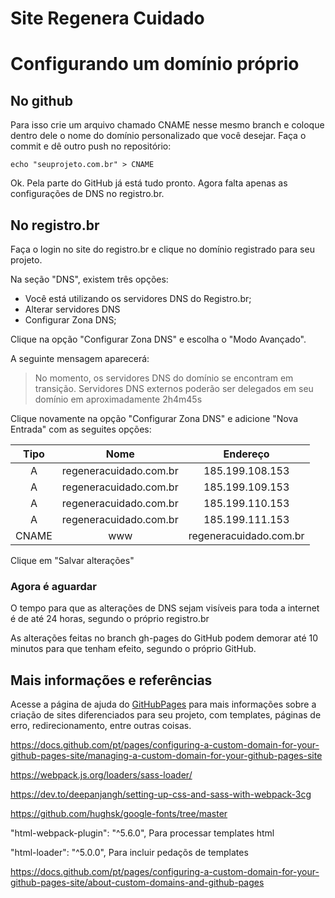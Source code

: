 # Site Regenera Cuidado

# Configurando um domínio próprio

## No github

Para isso crie um arquivo chamado CNAME nesse mesmo branch e coloque dentro dele 
o nome do domínio personalizado que você desejar. Faça o commit e dê outro push 
no repositório: 

```
echo "seuprojeto.com.br" > CNAME
```

Ok. Pela parte do GitHub já está tudo pronto. Agora falta apenas as configurações de DNS no registro.br.

## No registro.br

Faça o login no site do registro.br e clique no domínio registrado para seu projeto.

Na seção "DNS", existem três opções:

- Você está utilizando os servidores DNS do Registro.br;
- Alterar servidores DNS
- Configurar Zona DNS;

Clique na opção "Configurar Zona DNS" e escolha o "Modo Avançado".

A seguinte mensagem aparecerá:

> No momento, os servidores DNS do domínio se encontram em transição. Servidores DNS externos poderão ser delegados em seu domínio em aproximadamente 2h4m45s

Clique novamente na opção "Configurar Zona DNS" e adicione "Nova Entrada" com as seguites opções:

| Tipo | Nome | Endereço |
|:--:  |:--:  |:--:      |
| A    | regeneracuidado.com.br | 185.199.108.153 |
| A    | regeneracuidado.com.br | 185.199.109.153 |
| A    | regeneracuidado.com.br | 185.199.110.153 |
| A    | regeneracuidado.com.br | 185.199.111.153 |
| CNAME| www | regeneracuidado.com.br |

Clique em "Salvar alterações"

### Agora é aguardar

O tempo para que as alterações de DNS sejam visíveis para toda a internet é de até 24 horas, segundo o próprio registro.br

As alterações feitas no branch gh-pages do GitHub podem demorar até 10 minutos para que tenham efeito, segundo o próprio GitHub.

## Mais informações e referências

Acesse a página de ajuda do [GitHubPages](https://docs.github.com/pt/pages/configuring-a-custom-domain-for-your-github-pages-site/about-custom-domains-and-github-pages) para mais informações sobre a criação de sites diferenciados para seu projeto, com templates, páginas de erro, redirecionamento, entre outras coisas.

https://docs.github.com/pt/pages/configuring-a-custom-domain-for-your-github-pages-site/managing-a-custom-domain-for-your-github-pages-site

https://webpack.js.org/loaders/sass-loader/

https://dev.to/deepanjangh/setting-up-css-and-sass-with-webpack-3cg

https://github.com/hughsk/google-fonts/tree/master

"html-webpack-plugin": "^5.6.0",
Para processar templates html

"html-loader": "^5.0.0",
Para incluir pedaçõs de templates

https://docs.github.com/pt/pages/configuring-a-custom-domain-for-your-github-pages-site/about-custom-domains-and-github-pages

